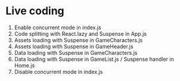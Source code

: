 # Live coding

1. Enable concurrent mode in index.js
2. Code splitting with React.lazy and Suspense in App.js
3. Assets loading with Suspense in GameCharacters.js
4. Assets loading with Suspense in GameHeader.js
5. Data loading with Suspense in GameCharacters.js
6. Data loading with Suspense in GameList.js / Suspense handler in Home.js
7. Disable concurrent mode in index.js
